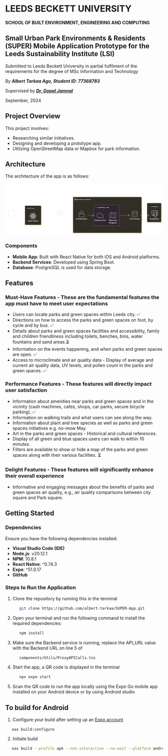# LEEDS BECKETT UNIVERSITY
**SCHOOL OF BUILT ENVIRONMENT, ENGINEERING AND COMPUTING**


## Small Urban Park Environments &amp; Residents (SUPER) Mobile Application Prototype for the Leeds Sustainability Institute (LSI)

Submitted to Leeds Beckett University in partial fulfilment of the requirements for the degree of MSc Information and Technology 

By ***Albert Tarkaa Ago, Student ID: 77368783***

Supervised by ***[Dr. Gopal Jamnal](https://www.leedsbeckett.ac.uk/staff/dr-gopal-jamnal)***

September, 2024


## Project Overview

This project involves:
- Researching similar initiatives.
- Designing and developing a prototype app.
- Utilizing OpenStreetMap data or Mapbox for park information.

## Architecture

The architecture of the app is as follows:

![Architecture Diagram](AD.png)

### Components

- **Mobile App**: Built with React Native for both iOS and Android platforms.
- **Backend Services**: Developed using Spring Boot.
- **Database**: PostgreSQL is used for data storage.

## Features

### Must-Have Features - These are the fundamental features the app must have to meet user expectations

- Users can locate parks and green spaces within Leeds city. &#9989;
- Directions on how to access the parks and green spaces on foot, by cycle and by bus. &#9989;
- Details about parks and green spaces facilities and accessibility, family and children friendliness including toilets, benches, bins, water fountains and sand areas.&#9203;
- Information on the events happening, and when parks and green spaces are open. &#9989;
- Access to microclimate and air quality data - Display of average and current air quality data, UV levels, and pollen count in the parks and green spaces. &#9989;

### Performance Features - These features will directly impact user satisfaction

- Information about amenities near parks and green spaces and in the vicinity (cash machines, cafes, shops, car parks, secure bicycle parking). &#9989;
- Information on walking trails and what users can see along the way.
- Information about plant and tree species as well as parks and green spaces initiatives e.g. no-mow May.
- Art in the parks and green spaces - Historical and cultural references.
- Display of all green and blue spaces users can walk to within 10 minutes.
- Filters are available to show or hide a map of the parks and green spaces along with their various facilities. &#9203;

### Delight Features - These features will significantly enhance their overall experience
 
- Informative and engaging messages about the benefits of parks and green spaces air quality, e.g., air quality comparisons between city square and Park square.


## Getting Started

### Dependencies

Ensure you have the following dependencies installed:

- **Visual Studio Code (IDE)**
- **Node.js**: v20.12.1
- **NPM**: 10.8.1
- **React Native**: ^0.74.3
- **Expo**: ^51.0.17
- **GitHub**

### Steps to Run the Application


1. Clone the repository by running this in the terminal

   ```bash
      git clone https://github.com/albert-tarkaa/SUPER-App.git
   ```
2. Open your terminal and run the following command to install the required dependencies:

   ```bash
      npm install
   ```

3. Make sure the Backend service is running, replace the API_URL value with the Backend URL on line 5 of 

   ```bash
      components/Utils/ProxyAPICalls.tsx
   ```

4. Start the app, a QR code is displayed in the terminal

   ```bash
      npx expo start
   ```
5. Scan the QR code to run the app locally using the Expo Go mobile app installed on your Android device or by using Android studio


## To build for Android

1. Configure your build after setting up an [Expo account](https://expo.dev/)

```
   eas build:configure
```

2. Initiate build
```bash
   eas build --profile apk --non-interactive --no-wait --platform android
```
